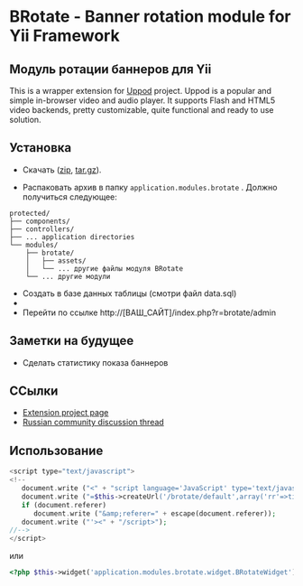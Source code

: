 BRotate - Banner rotation module for Yii Framework
=======

## Модуль ротации баннеров для Yii

This is a wrapper extension for [Uppod](http://uppod.ru/) project. Uppod is a popular and simple in-browser video and
audio player. It supports Flash and HTML5 video backends, pretty customizable, quite functional and ready to use
solution.

## Установка

* Скачать ([zip](https://github.com/kosenka/brotate/zipball/master), [tar.gz](https://github.com/kosenka/brotate/tarball/master)).

* Распаковать архив в папку `application.modules.brotate` . Должно получиться следующее:

```
protected/
├── components/
├── controllers/
├── ... application directories
└── modules/
    ├── brotate/
    │   ├── assets/
    │   └── ... другие файлы модуля BRotate
    └── ... другие модули
```

* Создать в базе данных таблицы (смотри файл data.sql)
* 
* Перейти по ссылке http://[ВАШ_САЙТ]/index.php?r=brotate/admin

## Заметки на будущее

* Сделать статистику показа баннеров

## ССылки

* [Extension project page](https://github.com/kosenka/brotate)
* [Russian community discussion thread](http://yiiframework.ru/forum/viewtopic.php?f=)

## Использование

```php
<script type="text/javascript">
<!--
   document.write ("<" + "script language='JavaScript' type='text/javascript' src='");
   document.write ("=$this->createUrl('/brotate/default',array('rr'=>time()))");
   if (document.referer)
      document.write ("&amp;referer=" + escape(document.referer));
   document.write ("'><" + "/script>");
//-->
</script>
```
или
```php
<?php $this->widget('application.modules.brotate.widget.BRotateWidget'); ?>
```
